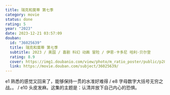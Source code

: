 ```yaml
---
title: 瑞克和莫蒂 第七季
category: movie
status: done
rating: 5
year: "2023"
date: 2023-12-21 03:57:09
douban:
  id: "36025639"
  title: 瑞克和莫蒂 第七季
  subtitle: 2023 / 美国 / 喜剧 科幻 动画 冒险 / 伊恩·卡多尼 哈利·贝尔登
  rating: 8.9
  cover: https://img1.doubanio.com/view/photo/m_ratio_poster/public/p2898731550.jpg
  link: https://movie.douban.com/subject/36025639/
---
```


e1 熟悉的感觉又回来了，能够保持一贯的水准好难得 / e8 字母数字大括号无穷之战。。 / e10 头皮发麻。这集的主题是：认清并放下自己内心的恐惧。
